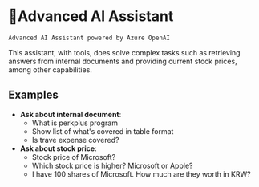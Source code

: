 # 🤖Advanced AI Assistant

`Advanced AI Assistant powered by Azure OpenAI`

This assistant, with tools, does solve complex tasks such as retrieving answers from internal documents and providing current stock prices, among other capabilities.

## Examples

- **Ask about internal document**:
    - What is perkplus program
    - Show list of what's covered in table format
    - Is trave expense covered?
- **Ask about stock price**:
    - Stock price of Microsoft?
    - Which stock price is higher? Microsoft or Apple?
    - I have 100 shares of Microsoft. How much are they worth in KRW?